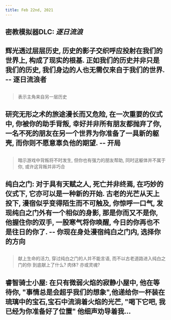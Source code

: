 ```yaml
---
title: Feb 22nd, 2021
---
```


## 密教模拟器DLC: _逐日流浪_
## 辉光透过层层历史, 历史的影子交织呼应投射在我们的世界上, 构成了现实的根基. 正如我们的历史并非只是我们的历史, 我们身边的人也无需仅来自于我们的世界.   -- 逐日流浪者
##
> 表示主角来自另一层历史
## 研究无形之术的旅途漫长而又危险, 在一次重要的仪式中, 你被你的助手背叛, 幸好并非所有朋友都抛弃了你, 一名不死的朋友在另一个世界为你准备了一具新的躯壳, 而你则不愿意辜负他的期望. -- 开局
##
> 暗示游戏中背叛将不时发生, 但你也有强力的朋友帮助, 同时这躯体并不属于你, 或许这背叛并非巧合
## 纯白之门: 对于具有天赋之人, 死亡并非终焉, 在巧妙的仪式下, 它亦可以是一种新的开始.  古老的光芒从天上投下, 漫宿似乎变得陌生而不可触及, 你惊呼一口气, 发现纯白之门外有一个相似的身影, 那是你而又不是你, 他握住你的双手, 一股寒气将你唤醒, 今日的你再也不是往日的你了. -- 你现在身处漫宿纯白之门内, 选择你的方向
##
> 献上生命的活力, 穿过纯白之门的人并不能言语, 而不以古老道路进入纯白之门的你 到底献上了什么? 肉体? 亦或灵魂?
## 睿智骑士小屋: 在只有微弱火焰的寂静小屋中, 他在等待你, "事情总是会超乎我们的想象",他递给你一杯装在琉璃中的宝石,宝石中流淌着火焰的光芒, "喝下它吧, 我已经为你准备好了位置" 他细声劝导着我...
##
